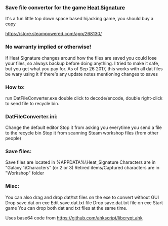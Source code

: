 ### Save file convertor for the game [Heat Signature](http://www.heatsig.com)
It's a fun little top down space based hijacking game, you should buy a copy

https://store.steampowered.com/app/268130/


### No warranty implied or otherwise!

If Heat Signature changes around how the files are saved you could lose your files, so always backup before doing anything.
I tried to make it safe, but you get what you pay for.
As of Sep 26 2017, this works with all dat files
be wary using it if there's any update notes mentioning changes to saves

### How to:
run DatFileConverter.exe
double click to decode/encode, double right-click to send file to recycle bin.
### DatFileConverter.ini:
Change the default editor
Stop it from asking you everytime you send a file to the recycle bin
Stop it from scanning Steam workshop files (from other people)

### Save files:
Save files are located in %APPDATA%\Heat_Signature
Characters are in "Galaxy 1\Characters" (or 2 or 3)
Retired items/Captured characters are in "Workshop" folder

### Misc:
You can also drag and drop dat/txt files on the exe to convert without GUI
  Drop save.dat on exe
  Edit save.dat.txt file
  Drop save.dat.txt file on exe
  Start game
You can drop both dat and txt files at the same time.



Uses base64 code from https://github.com/ahkscript/libcrypt.ahk

